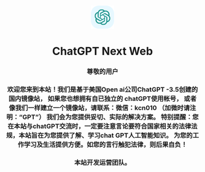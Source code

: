 <div align="center">
<img src="./icon.svg" alt="icon"/>

<h1 align="center">ChatGPT Next Web</h1>
<h3 align="center">尊敬的用户</h3>
<h3 align="center">
欢迎您来到本站！我们是基于美国Open ai公司ChatGPT -3.5创建的国内镜像站，
如果您也想拥有自已独立的 chatGPT使用帐号， 或者像我们一样建立一个镜像站，请联系：微信：kcn010
（加微时请注明：“GPT”）
我们会为您提供妥切、实际的解决方案。
特别提醒：您在本站与chatGPT交流时，一定要注意言论要符合国家相关的法律法规，本站旨在为您提供了解、学习chat GPT人工智能知识。
为您的工作学习及生活提供方便。如您的言行触犯法律，则后果自负！
</h3>
<h3 align="center">本站开发运营团队。</h3>

</div>




